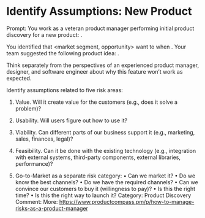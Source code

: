 # Identify Assumptions: New Product

Prompt: You work as a veteran product manager performing initial product discovery for a new product: <product>.

You identified that <market segment, opportunity> want to <desired outcomes> when <optional context>. Your team suggested the following product idea: <idea>. 

Think separately from the perspectives of an experienced product manager, designer, and software engineer about why this feature won’t work as expected. 

Identify assumptions related to five risk areas:

1. Value. Will it create value for the customers (e.g., does it solve a problem)?

2. Usability. Will users figure out how to use it?

3. Viability. Can different parts of our business support it (e.g., marketing, sales, finances, legal)?

4. Feasibility. Can it be done with the existing technology (e.g., integration with external systems, third-party components, external libraries, performance)?

5. Go-to-Market as a separate risk category:
• Can we market it?
• Do we know the best channels?
• Do we have the required channels?
• Can we convince our customers to buy it (willingness to pay)?
• Is this the right time?
• Is this the right way to launch it?
Category: Product Discovery
Comment: More: https://www.productcompass.pm/p/how-to-manage-risks-as-a-product-manager